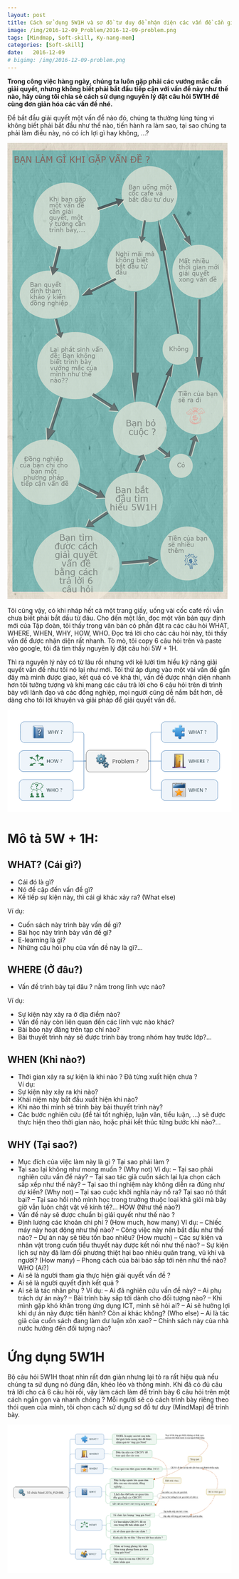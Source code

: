```yaml
---
layout: post
title: Cách sử dụng 5W1H và sơ đồ tư duy để nhận diện các vấn đề cần giải quyết.
image: /img/2016-12-09_Problem/2016-12-09-problem.png
tags: [Mindmap, Soft-skill, Ky-nang-mem]
categories: [Soft-skill]
date:   2016-12-09
# bigimg: /img/2016-12-09-problem.png
---
```



**Trong công việc hàng ngày, chúng ta luôn gặp phải các vướng mắc cần giải quyết, nhưng không biết phải bắt đầu tiếp cận với vấn đề này như thế nào, hãy cùng tôi chia sẻ cách sử dụng nguyên lý đặt câu hỏi 5W1H để cùng đơn giản hóa các vấn đề nhé.**

Để bắt đầu giải quyết một vấn đề nào đó, chúng ta thường lúng túng vì không biết phải bắt đầu như thế nào, tiến hành ra làm sao, tại sao chúng ta phải làm điều này, nó có ích lợi gì hay không, …?

![Problem](/img/2016-12-09_Problem/2016-12-09-get_problem.jpg)

Tôi cũng vậy, có khi nháp hết cả một trang giấy, uống vài cốc café rồi vẫn chưa biết phải bắt đầu từ đâu. Cho đến một lần, đọc một văn bản quy định mới của Tập đoàn, tôi thấy trong văn bản có phần đặt ra các câu hỏi WHAT, WHERE, WHEN, WHY, HOW, WHO. Đọc trả lời cho các câu hỏi này, tôi thấy vấn đề được nhận diện rất nhanh. Tò mò, tôi copy 6 câu hỏi trên và paste vào google, tôi đã tìm thấy nguyên lý đặt câu hỏi 5W + 1H.

Thì ra nguyên lý này có từ lâu rồi nhưng với kẻ lười tìm hiểu kỹ năng giải quyết vấn đề  như tôi nó lại như mới. Tôi thử áp dụng vào một vài vấn đề gần đây mà mình được giao, kết quả có vẻ khả thi, vấn đề được nhận diện nhanh hơn tôi tưởng tượng và khi mang các câu trả lời cho 6 câu hỏi trên đi trình bày với lãnh đạo và các đồng nghiệp, mọi người cũng dễ nắm bắt hơn, dễ dàng cho tôi lời khuyên và giải pháp để giải quyết vấn đề.

![5W1H](/img/2016-12-09_Problem/2016-12-09-problem.png)

# Mô tả 5W + 1H:

## WHAT? (Cái gì?)
- Cái đó là gì?
- Nó đề cập đến vấn đề gì?
- Kế tiếp sự kiện này, thì cái gì khác xảy ra? (What else)

Ví dụ: 
- Cuốn sách này trình bày vấn đề gì?
- Bài học này trình bày vấn đề gì?
- E-learning là gì?
- Những câu hỏi phụ của vấn đề này là gì?…

## WHERE (Ở đâu?)
- Vấn đề trình bày tại đâu ? nằm trong lĩnh vực nào?

Ví dụ:
- Sự kiện này xảy ra ở địa điểm nào?
- Vấn đề này còn liên quan đến các lĩnh vực nào khác?
- Bài báo này đăng trên tạp chí nào?
- Bài thuyết trình này sẽ được trình bày trong nhóm hay trước lớp?…

## WHEN (Khi nào?)
- Thời gian xảy ra sự kiện là khi nào ? Đã từng xuất hiện chưa ?  
Ví dụ: 
- Sự kiện này xảy ra khi nào?
- Khái niệm này bắt đầu xuất hiện khi nào?
- Khi nào thì mình sẽ trình bày bài thuyết trình này?
- Các bước nghiên cứu (đề tài tốt nghiệp, luận văn, tiểu luận, …) sẽ được thực hiện theo thời gian nào, hoặc phải kết thúc từng bước khi nào?…

## WHY (Tại sao?)
- Mục đích của việc làm này là gì ? Tại sao phải làm ? 
- Tại sao lại không như mong muốn ? (Why not)
Ví dụ: 
– Tại sao phải nghiên cứu vấn đề này?
– Tại sao tác giả cuốn sách lại lựa chọn cách sắp xếp như thế này?
– Tại sao thí nghiệm này không diễn ra đúng như dự kiến? (Why not)
– Tại sao cuộc khởi nghĩa này nổ ra? Tại sao nó thất bại?
– Tại sao hồi nhỏ mình học trong trường thuộc loại khá giỏi mà bây giờ vẫn luôn chật vật về kinh tế?…
HOW (Như thế nào?)
- Vấn đề này sẽ được chuẩn bị giải quyết như thế nào ?
- Định lượng các khoản chi phí ? (How much, how many)
Ví dụ: 
– Chiếc máy này hoạt động như thế nào?
– Công việc này nên bắt đầu như thế nào?
– Dự án này sẽ tiêu tốn bao nhiêu? (How much)
– Các sự kiện và nhân vật trong cuốn tiểu thuyết này được kết nối như thế nào?
– Sự kiện lịch sự này đã làm đối phương thiệt hại bao nhiêu quân trang, vũ khí và người? (How many)
– Phong cách của bài báo sắp tới nên như thế nào?
 WHO (Ai?)
- Ai sẽ là người tham gia thực hiện giải quyết vấn đề ?
- Ai sẽ là người quyết định kết quả ? 
- Ai sẽ là tác nhân phụ ?
Ví dụ:
– Ai đã nghiên cứu vấn đề này?
– Ai phụ trách dự án này?
– Bài trình bày sắp tới dành cho đối tượng nào?
– Khi mình gặp khó khăn trong ứng dụng ICT, mình sẽ hỏi ai?
– Ai sẽ hưởng lợi khi dự án này được tiến hành? Còn ai khác không? (Who else)
– Ai là tác giả của cuốn sách đang làm dư luận xôn xao?
– Chính sách này của nhà nước hướng đến đối tượng nào?

# Ứng dụng 5W1H
Bộ câu hỏi 5W1H thoạt nhìn rất đơn giản nhưng lại tỏ ra rất hiệu quả nếu chúng ta sử dụng nó đúng đắn, khéo léo và thông minh.
Khi đã có đủ câu trả lời cho cả 6 câu hỏi rồi, vậy làm cách làm để trình bày 6 câu hỏi trên một cách ngắn gọn và nhanh chóng ? Mỗi người sẽ có cách trình bày riêng theo thói quen của mình, tôi chọn cách sử dụng sơ đồ tư duy (MindMap) để trình bày. 


![Problem](/img/2016-12-09_Problem/2016-12-09-Solve_example.png)